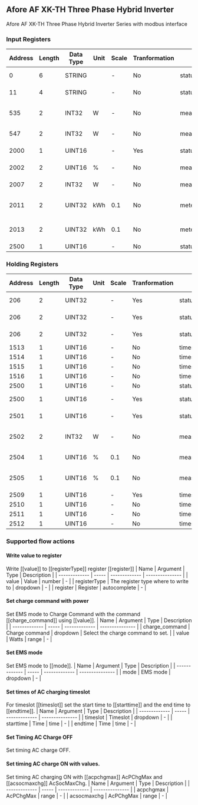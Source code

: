 ## Afore AF XK-TH Three Phase Hybrid Inverter
Afore AF XK-TH Three Phase Hybrid Inverter Series with modbus interface

### Input Registers
| Address | Length | Data Type | Unit | Scale | Tranformation | Capability ID | Capability name |
| ------- | ------ | --------- | ---- | ----- | ------------- | ------------- | --------------- |
| 0| 6| STRING| | -| No| status_text.inverter_name| Inverter name |
| 11| 4| STRING| | -| No| status_text.hard_name| Hard name |
| 535| 2| INT32| W| -| No| measure_power.grid_active_power| Grid active power |
| 547| 2| INT32| W| -| No| measure_power.grid_total_load| Grid total load |
| 2000| 1| UINT16| | -| Yes| status_text.battery_state| Battery state |
| 2002| 2| UINT16| %| -| No| measure_percentage.bat_soc| Battery SOC |
| 2007| 2| INT32| W| -| No| measure_power.battery| Battery power |
| 2011| 2| UINT32| kWh| 0.1| No| meter_power.total_battery_charge| Total battery charge |
| 2013| 2| UINT32| kWh| 0.1| No| meter_power.total_battery_discharge| Total battery discharge |
| 2500| 1| UINT16| | -| No| status_code.running_state| undefined |

### Holding Registers
| Address | Length | Data Type | Unit | Scale | Tranformation | Capability ID | Capability name |
| ------- | ------ | --------- | ---- |----- | -------------- | ------------- | --------------- |
| 206| 2| UINT32| | -| Yes| status_text.ac_timing_charge| AC timing charge |
| 206| 2| UINT32| | -| Yes| status_text.timing_charge| Timing charge |
| 206| 2| UINT32| | -| Yes| status_text.timing_discharge| Timing discharge |
| 1513| 1| UINT16| | -| No| timeslot.time| undefined |
| 1514| 1| UINT16| | -| No| timeslot.time| undefined |
| 1515| 1| UINT16| | -| No| timeslot.time| undefined |
| 1516| 1| UINT16| | -| No| timeslot.time| undefined |
| 2500| 1| UINT16| | -| No| status_code.run_mode| Run mode |
| 2500| 1| UINT16| | -| Yes| status_text.ems_mode| EMS mode |
| 2501| 1| UINT16| | -| Yes| status_text.charge_command| Charge command |
| 2502| 2| INT32| W| -| No| measure_power.charge_instructions| Charge command power |
| 2504| 1| UINT16| %| 0.1| No| measure_percentage.acpchgmax| AC charge max |
| 2505| 1| UINT16| %| 0.1| No| measure_percentage.acsocmaxchg| AC SOC max charge |
| 2509| 1| UINT16| | -| Yes| timeslot.time| undefined |
| 2510| 1| UINT16| | -| No| timeslot.time| undefined |
| 2511| 1| UINT16| | -| No| timeslot.time| undefined |
| 2512| 1| UINT16| | -| No| timeslot.time| undefined |

### Supported flow actions

#### Write value to register
Write [[value]] to [[registerType]] register [[register]]
| Name | Argument | Type |  Description |
| ------------- | ----- | ------------- | --------------- |
| value | Value | number | - |
| registerType | The register type where to write to | dropdown | - |
| register | Register | autocomplete | - |

#### Set charge command with power
Set EMS mode to Charge Command with the command [[charge_command]] using [[value]].
| Name | Argument | Type |  Description |
| ------------- | ----- | ------------- | --------------- |
| charge_command | Charge command | dropdown | Select the charge command to set. |
| value | Watts | range | - |

#### Set EMS mode
Set EMS mode to [[mode]].
| Name | Argument | Type |  Description |
| ------------- | ----- | ------------- | --------------- |
| mode | EMS mode | dropdown | - |

#### Set times of AC charging timeslot
For timeslot [[timeslot]] set the start time to [[starttime]] and the end time to [[endtime]].
| Name | Argument | Type |  Description |
| ------------- | ----- | ------------- | --------------- |
| timeslot | Timeslot | dropdown | - |
| starttime | Time | time | - |
| endtime | Time | time | - |

#### Set Timing AC Charge OFF
Set timing AC charge OFF.

#### Set timing AC charge ON with values.
Set timing AC charging ON with [[acpchgmax]] AcPChgMax and [[acsocmaxchg]] AcSocMaxChg.
| Name | Argument | Type |  Description |
| ------------- | ----- | ------------- | --------------- |
| acpchgmax | AcPChgMax | range | - |
| acsocmaxchg | AcPChgMax | range | - |

